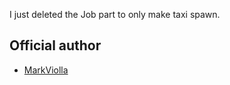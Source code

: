 I just deleted the Job part to only make taxi spawn.



## Official author
- [MarkViolla](https://forum.fivem.net/users/markviolla/activity)
